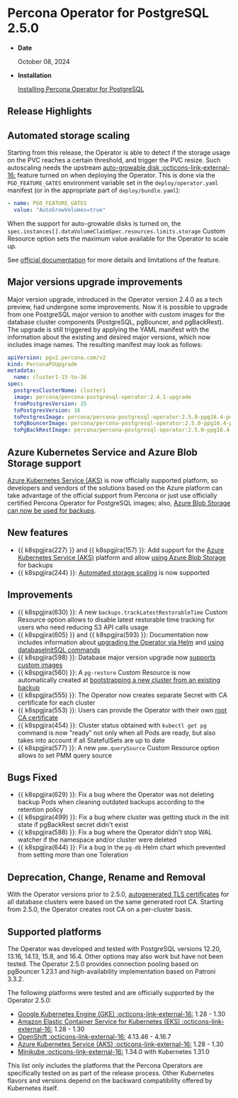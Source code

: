 # Percona Operator for PostgreSQL 2.5.0

* **Date**

    October 08, 2024

* **Installation**

    [Installing Percona Operator for PostgreSQL](../System-Requirements.md#installation-guidelines) 

## Release Highlights

## Automated storage scaling

Starting from this release, the Operator is able to detect if the storage usage on the PVC reaches a certain threshold, and trigger the PVC resize. Such autoscaling needs the upstream [auto-growable disk :octicons-link-external-16:](https://access.crunchydata.com/documentation/postgres-operator/latest/guides/autogrowable-disk) feature turned on when deploying the Operator. This is done via the `PGO_FEATURE_GATES` environment variable set in the `deploy/operator.yaml` manifest (or in the appropriate part of `deploy/bundle.yaml`):

```yaml
- name: PGO_FEATURE_GATES
  value: "AutoGrowVolumes=true"
```

When the support for auto-growable disks is turned on, the `spec.instances[].dataVolumeClaimSpec.resources.limits.storage` Custom Resource option sets the maximum value available for the Operator to scale up.

See [official documentation](../scaling.md#scale-storage) for more details and limitations of the feature.

## Major versions upgrade improvements

Major version upgrade, introduced in the Operator version 2.4.0 as a tech preview, had undergone some improvements. Now it is possible to upgrade from one PostgreSQL major version to another with custom images for the database cluster components (PostgreSQL, pgBouncer, and pgBackRest). The upgrade is still triggered by applying the YAML manifest with the information about the existing and desired major versions, which now includes image names. The resulting manifest may look as follows:

```yaml
apiVersion: pgv2.percona.com/v2
kind: PerconaPGUpgrade
metadata:
  name: cluster1-15-to-16
spec:
  postgresClusterName: cluster1
  image: percona/percona-postgresql-operator:2.4.1-upgrade
  fromPostgresVersion: 15
  toPostgresVersion: 16
  toPostgresImage: percona/percona-postgresql-operator:2.5.0-ppg16.4-postgres
  toPgBouncerImage: percona/percona-postgresql-operator:2.5.0-ppg16.4-pgbouncer1.23.1
  toPgBackRestImage: percona/percona-postgresql-operator:2.5.0-ppg16.4-pgbackrest2.53-1
```

## Azure Kubernetes Service and Azure Blob Storage support

[Azure Kubernetes Service (AKS)](../aks.md) is now officially supported platform, so developers and vendors of the solutions based on the Azure platform can take advantage of the official support from Percona or just use officially certified Percona Operator for PostgreSQL images; also, [Azure Blob Storage can now be used for backups](../backups-storage.md#__tabbed_1_2).

## New features

* {{ k8spgjira(227) }} and {{ k8spgjira(157) }}: Add support for the [Azure Kubernetes Service (AKS)](../aks.md) platform and allow [using Azure Blob Storage](../backups-storage.md#__tabbed_1_2) for backups
* {{ k8spgjira(244) }}: [Automated storage scaling](../scaling.md#scale-storage) is now supported

## Improvements

* {{ k8spgjira(630) }}: A new `backups.trackLatestRestorableTime` Custom Resource option allows to disable latest restorable time tracking for users who need reducing S3 API calls usage
* {{ k8spgjira(605) }} and {{ k8spgjira(593) }}: Documentation now includes information about [upgrading the Operator via Helm](../update.md#upgrade-via-helm) and [using databaseInitSQL commands](../initsql.md)
* {{ k8spgjira(598) }}: Database major version upgrade now [supports custom images](../update.md#major-version-upgrade)
* {{ k8spgjira(560) }}: A `pg-restore` Custom Resource is now automatically created at [bootstrapping a new cluster from an existing backup](../backups-restore.md#restore-to-a-new-postgresql-cluster)
* {{ k8spgjira(555) }}: The Operator now creates separate Secret with CA certificate for each cluster
* {{ k8spgjira(553) }}: Users can provide the Operator with their own [root CA certificate](../TLS.md#provide-custom-root-ca-certificate-to-the-operator)
* {{ k8spgjira(454) }}: Cluster status obtained with `kubectl get pg` command is now "ready" not only when all Pods are ready, but also takes into account if all StatefulSets are up to date
* {{ k8spgjira(577) }}: A new `pmm.querySource` Custom Resource option allows to set PMM query source

## Bugs Fixed

* {{ k8spgjira(629) }}: Fix a bug where the Operator was not deleting backup Pods when cleaning outdated backups according to the retention policy
* {{ k8spgjira(499) }}: Fix a bug where cluster was getting stuck in the init state if pgBackRest secret didn't exist
* {{ k8spgjira(588) }}: Fix a bug where the Operator didn't stop WAL watcher if the namespace and/or cluster were deleted
* {{ k8spgjira(644) }}: Fix a bug in the `pg-db` Helm chart which prevented from setting more than one Toleration

## Deprecation, Change, Rename and Removal

With the Operator versions prior to 2.5.0, [autogenerated TLS certificates](../TLS.md#allow-the-operator-to-generate-certificates-automatically) for all database clusters were based on the same generated root CA. Starting from 2.5.0, the Operator creates root CA on a per-cluster basis.


## Supported platforms

The Operator was developed and tested with PostgreSQL versions 12.20, 13.16, 14.13, 15.8, and 16.4. Other options may also work but have not been tested. The Operator 2.5.0 provides connection pooling based on pgBouncer 1.23.1 and high-availability implementation based on Patroni 3.3.2.

The following platforms were tested and are officially supported by the Operator
2.5.0:

* [Google Kubernetes Engine (GKE) :octicons-link-external-16:](https://cloud.google.com/kubernetes-engine) 1.28 - 1.30
* [Amazon Elastic Container Service for Kubernetes (EKS) :octicons-link-external-16:](https://aws.amazon.com) 1.28 - 1.30
* [OpenShift :octicons-link-external-16:](https://www.redhat.com/en/technologies/cloud-computing/openshift) 4.13.46 - 4.16.7
* [Azure Kubernetes Service (AKS) :octicons-link-external-16:](https://azure.microsoft.com/en-us/services/kubernetes-service/) 1.28 - 1.30
* [Minikube :octicons-link-external-16:](https://github.com/kubernetes/minikube) 1.34.0 with Kubernetes 1.31.0

This list only includes the platforms that the Percona Operators are specifically tested on as part of the release process. Other Kubernetes flavors and versions depend on the backward compatibility offered by Kubernetes itself.
